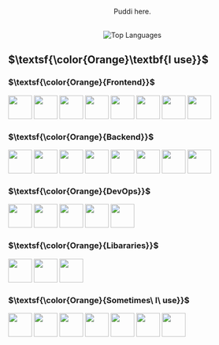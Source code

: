 
<div  align="center">
    <p>Puddi here.</p>
<!--     <p>Everything I learned has been a mistake I have made. Learning something new every day!</p> -->
</div>

</br>

<div align="center">
    <picture display="center">
        <source
            srcset="https://github-readme-stats.vercel.app/api/top-langs/?username=0xPuddi&layout=normal&custom_title=What+I+Use&bg_color=0E1116&border_color=0E1116&title_color=F2A93B&text_color=f5c275"
            media="(prefers-color-scheme: dark)"
        >
        <source
            srcset="https://github-readme-stats.vercel.app/api/top-langs/?username=0xPuddi&layout=normal&custom_title=What+I+Use&&title_color=f5c275&text_color=F2A93B"
            media="(prefers-color-scheme: light), (prefers-color-scheme: no-preference)"
        >
        <img
            src="https://github-readme-stats.vercel.app/api/top-langs/?username=0xPuddi&layout=normal"
            alt="Top Languages"
        >
    </picture>
</div>


## $\textsf{\color{Orange}\textbf{I use}}$
### $\textsf{\color{Orange}{Frontend}}$
<p float="left">
  <img src="./assets/Logos/html5-original.svg" height="48px">
  <img src="./assets/Logos/css3-original.svg" height="48px">
  <img src="./assets/Logos/javascript-original.svg" height="48px">
  <img src="./assets/Logos/svelte-original.svg" height="48px">
  <picture>
    <source
        srcset="./assets/Logos/fiber-original-black.svg"
        media="(prefers-color-scheme: light), (prefers-color-scheme: no-preference)"
        height="48px"
    >
    <source
        srcset="./assets/Logos/fiber-original.svg"
        media="(prefers-color-scheme: dark)"
        height="48px"
    >
    <img
        src="./assets/Logos/fiber-original.svg"
        height="48px"
    >
  </picture>
  <img src="./assets/Logos/react-original.svg" height="48px">
  <picture>
    <source
        srcset="./assets/Logos/nextjs-original.svg"
        media="(prefers-color-scheme: light), (prefers-color-scheme: no-preference)"
        height="48px"
    >
    <source
        srcset="./assets/Logos/nextjs-original-white.svg"
        media="(prefers-color-scheme: dark)"
        height="48px"
    >
    <img
        src="./assets/Logos/nextjs-original-white.svg"
        height="48px"
    >
  </picture>
  <img src="./assets/Logos/wordpress-original.svg" height="48px">
</p>

### $\textsf{\color{Orange}{Backend}}$
<p float="left">
  <picture>
    <source
        srcset="./assets/Logos/solidity-original.svg"
        media="(prefers-color-scheme: light), (prefers-color-scheme: no-preference)"
        height="48px"
    >
    <source
        srcset="./assets/Logos/solidity-original-white.svg"
        media="(prefers-color-scheme: dark)"
        height="48px"
    >
    <img
        src="./assets/Logos/solidity-original.svg"
        height="48px"
    >
  </picture>
  <img src="./assets/Logos/go-original.svg" height="48px">
  <img src="./assets/Logos/javascript-original.svg" height="48px">
  <img src="./assets/Logos/java-original.svg" height="48px">
  <img src="./assets/Logos/python-original.svg" height="48px">
  <img src="./assets/Logos/rust-original.svg" height="48px">
  <img src="./assets/Logos/postgresql-original.svg" height="48px">
  <img src="./assets/Logos/c-original.svg" height="48px">
</p>

### $\textsf{\color{Orange}{DevOps}}$
<p float="left">
  <img src="./assets/Logos/docker-original.svg" height="48px">
  <img src="./assets/Logos/git-plain.svg" height="48px">
  <picture>
    <source
        srcset="./assets/Logos/github-original.svg"
        media="(prefers-color-scheme: light), (prefers-color-scheme: no-preference)"
        height="48px"
    >
    <source
        srcset="./assets/Logos/github-original-white.svg"
        media="(prefers-color-scheme: dark)"
        height="48px"
    >
    <img
        src="./assets/Logos/github-original.svg"
        height="48px"
    >
  </picture>
  <picture>
    <source
        srcset="./assets/Logos/bash-original.svg"
        media="(prefers-color-scheme: light), (prefers-color-scheme: no-preference)"
        height="48px"
    >
    <source
        srcset="./assets/Logos/bash-original-white.svg"
        media="(prefers-color-scheme: dark)"
        height="48px"
    >
    <img
        src="./assets/Logos/bash-original.svg"
        height="48px"
    >
  </picture>
  <img src="./assets/Logos/linux-original.svg" height="48px">
</p>

### $\textsf{\color{Orange}{Libararies}}$
<p float="left">
  <img src="./assets/Logos/hardhat-original.svg" height="48px">
  <img src="./assets/Logos/jest-plain.svg" height="48px">
  <img src="./assets/Logos/foundry-original.png" height="48px">
</p>

### $\textsf{\color{Orange}{Sometimes\ I\ use}}$
<p float="left">
  <img src="./assets/Logos/bevy-original.svg" height="48px">
  <img src="./assets/Logos/electron-original.svg" height="48px">
  <img src="./assets/Logos/tauri-original.svg" height="48px">
  <picture>
    <source
        srcset="./assets/Logos/threejs-original.svg"
        media="(prefers-color-scheme: light), (prefers-color-scheme: no-preference)"
        height="48px"
    >
    <source
        srcset="./assets/Logos/threejs-original-white.svg"
        media="(prefers-color-scheme: dark)"
        height="48px"
    >
    <img
        src="./assets/Logos/threejs-original.svg"
        height="48px"
    >
  </picture>
  <img src="./assets/Logos/tensorflow-original.svg" height="48px">
  <img src="./assets/Logos/pytorch-original.svg" height="48px">
  <picture>
    <source
        srcset="./assets/Logos/latex-original.svg"
        media="(prefers-color-scheme: light), (prefers-color-scheme: no-preference)"
        height="48px"
    >
    <source
        srcset="./assets/Logos/latex-original-white.svg"
        media="(prefers-color-scheme: dark)"
        height="48px"
    >
    <img
        src="./assets/Logos/latex-original.svg"
        height="48px"
    >
  </picture>
</p>
